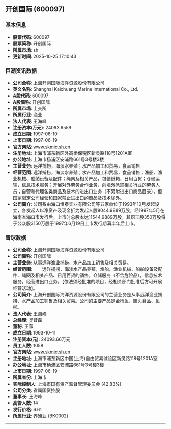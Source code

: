 ## 开创国际 (600097)

### 基本信息

- **股票代码**: 600097
- **股票简称**: 开创国际
- **所属市场**: sh
- **更新时间**: 2025-10-25 17:10:43

### 巨潮资讯数据

- **公司全称**: 上海开创国际海洋资源股份有限公司
- **英文名称**: Shanghai Kaichuang Marine International Co., Ltd.
- **A股代码**: 600097
- **A股简称**: 开创国际
- **所属市场**: 上交所
- **所属行业**: 渔业
- **法人代表**: 王海峰
- **注册资本(万元)**: 24093.6559
- **成立日期**: 1997-06-10
- **上市日期**: 1997-06-19
- **官方网站**: www.skmic.sh.cn
- **注册地址**: 上海市浦东新区外高桥保税区新灵路118号1201A室
- **办公地址**: 上海市杨浦区安浦路661号3号楼3楼
- **主营业务**: 远洋捕捞，海淡水养殖；水产品加工和贸易，食品销售
- **经营范围**: 远洋捕捞，海淡水养殖；水产品加工和贸易，食品销售；渔船、渔业机械、船舶设备及配件；绳网及相关产品，包装纸箱，日用百货；仓储运输，信息技术服务；开展对外劳务合作业务，向境外派遣相关行业的劳务人员；自营和代理各类商品及技术的进出口业务（不另附进出口商品目录），但国家限定公司经营和国家禁止进出口的商品及技术除外。
- **公司简介**: 公司系由海口恒泰实业有限公司等五家单位于1993年10月发起设立，各发起人以净资产及现金折为发起人股8044.9889万股，经1997年5月在海南省海口市发行后，上市时总股本达11544.9889万股，其职工股350万股将于公众股3150万股于1997年6月19日上市发行期满半年后上市。

### 雪球数据

- **公司全称**: 上海开创国际海洋资源股份有限公司
- **公司简称**: 开创国际
- **主营业务**: 从事远洋渔业捕捞、水产品加工销售及相关贸易。
- **经营范围**: 　　远洋捕捞，海淡水产品养殖，渔船、渔业机械、船舶设备及配件、绳网及相关产品、日用百货的销售，仓储服务（不含危险品），信息技术服务，经营进出口业务。【依法须经批准的项目，经相关部门批准后方可开展经营活动】。
- **公司简介**: 上海开创国际海洋资源股份有限公司的主营业务是从事远洋渔业捕捞、水产品加工销售及相关贸易。公司的主要产品是金枪鱼、罐头食品、鱼柳。
- **法人代表**: 王海峰
- **总经理**: 吴昔磊
- **董秘**: 王薇
- **成立日期**: 1993-10-11
- **注册资本(元)**: 24093.66万元
- **员工人数**: 1058
- **官方网站**: www.skmic.sh.cn
- **注册地址**: 上海市浦东新区中国(上海)自由贸易试验区新灵路118号1201A室
- **办公地址**: 上海市杨浦区安浦路661号3号楼3楼
- **上市日期**: 1997-06-19
- **所属省份**: 上海市
- **实际控制人**: 上海市国有资产监督管理委员会 (42.83%)
- **公司分类**: 省属国资控股
- **董事长**: 王海峰
- **高管人数**: 14
- **发行价格**: 6.61
- **所属行业**: 养殖业 (BK0002)

---